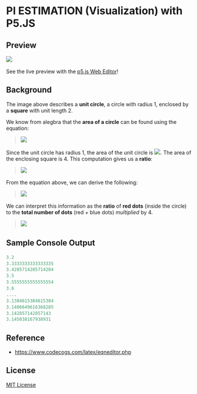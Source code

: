 # PI ESTIMATION (Visualization) with P5.JS

## Preview
<!-- ![Pi Visualization](./assets/images/pi-visualization.png) -->
![](<img src="./assets/images/pi-visualization.png" alt="Pi Estimation Visual" width="300"/>)

See the live preview with the [p5.js Web Editor](https://editor.p5js.org/jac237/sketches/3tiMjKd3U)!

## Background
The image above describes a **unit circle**, a circle with radius 1, enclosed by a **square** with unit length 2.

We know from alegbra that the **area of a circle** can be found using the equation:

> <img src="https://latex.codecogs.com/gif.latex?\pi&space;\times&space;r&space;^&space;2" />

Since the unit circle has radius 1, the area of the unit circle is <img src="https://latex.codecogs.com/gif.latex?\pi" />. The area of the enclosing square is 4. This computation gives us a **ratio**:

> <img src="https://latex.codecogs.com/gif.latex?\frac{\text{area&space;of&space;circle}}{\text{area&space;of&space;square}}&space;=&space;\frac{\pi}{4}" />

From the equation above, we can derive the following:

> <img src="https://latex.codecogs.com/gif.latex?\frac{\text{ratio&space;of&space;circle}}{\text{ratio&space;of&space;square}}&space;\times&space;4&space;=&space;\pi" />

We can interpret this information as the **ratio** of **red dots** (inside the circle) to the **total number of dots** (red + blue dots) *multiplied* by 4.

> <img src="https://latex.codecogs.com/gif.latex?\frac{\text{\&hash;&space;of&space;red&space;dots}}{\text{total&space;\&hash;&space;of&space;dots}}&space;\times&space;4&space;=&space;\pi" />

## Sample Console Output

```javascript
3.2
3.3333333333333335
3.4285714285714284
3.5
3.5555555555555554
3.6
....
3.1384615384615384
3.1406649616368285
3.142857142857143
3.145038167938931
```

## Reference
* https://www.codecogs.com/latex/eqneditor.php

## License
[MIT License](./LICENSE.md)
